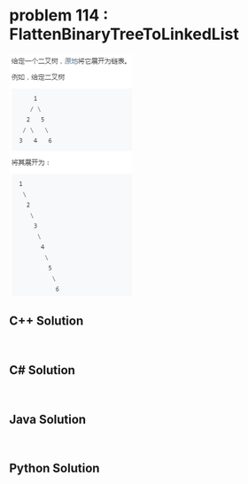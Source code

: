
# problem 114 : FlattenBinaryTreeToLinkedList

<img src="https://github.com/Peefy/PeefyLeetCode/blob/master/doc/101-200/114.FlattenBinaryTreeToLinkedList/problem.png"/>

## C++ Solution

```c++



```

## C# Solution

```csharp



```

## Java Solution

```java



```

## Python Solution

```python



```


